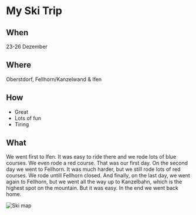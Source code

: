 # My Ski Trip

## When
23-26 Dezember 

## Where
Oberstdorf, Fellhorn/Kanzelwand & Ifen

## How
* Great
* Lots of fun
* Tiring

## What
We went first to Ifen. It was easy to ride there and we rode lots of blue courses. We even rode a red course. That was our first day. On the second day we went to Fellhorn. It was much harder, but we still rode lots of red courses. We rode untill Fellhorn closed. And finally, on the last day, we went again to Fellhorn, but we went all the way up to Kanzelbahn, which is the highest spot on the mountain. But it was easy. In the end we went back home.

![Ski map](https://www.ok-bergbahnen.com/skigebiete/pistenplan-interaktiv)
